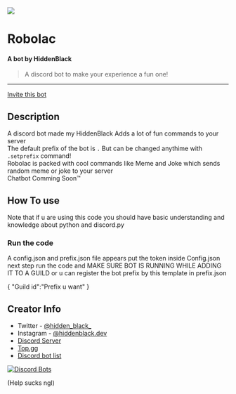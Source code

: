 <img src="https://img.shields.io/tokei/lines/github/hidden-black/robolac">
<h1>Robolac</h1>
<h4> A bot by HiddenBlack </h4>

> A discord bot to make your experience a fun one!

---
[Invite this bot](https://discord.com/oauth2/authorize?client_id=845248927652905011&permissions=2147542016&scope=bot)

## Description
A discord bot made my HiddenBlack Adds a lot of fun commands to your server <br>
The default prefix of the bot is `.` But can be changed anythime with `.setprefix` command!<br>
Robolac is packed with cool commands like Meme and Joke which sends random meme or joke to your server<br>
Chatbot Comming Soon™

## How To use
Note that if u are using this code you should have basic understanding and knowledge about python and discord.py<br>
### Run the code
A config.json and prefix.json file appears 
put the token inside Config.json
next step run the code and
MAKE SURE BOT IS RUNNING WHILE ADDING IT TO A GUILD
or u can register the bot prefix by this template in prefix.json

{
"Guild id":"Prefix u want"
}


## Creator Info

- Twitter - [@hidden_black_](https://twitter.com/Hidden_Black_)
- Instagram - [@hiddenblack.dev](https://www.instagram.com/hiddenblack.dev/)
- [Discord Server](https://discord.gg/5gDzeDgF5U)
- [Top.gg](https://top.gg/bot/845248927652905011)
- [Discord bot list](https://discordbotlist.com/bots/robolac)


[![Discord Bots](https://top.gg/api/widget/845248927652905011.svg)](https://top.gg/bot/845248927652905011)


(Help sucks ngl)
